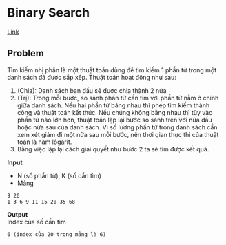 # Binary Search <!-- omit in toc -->

[Link](https://viblo.asia/p/tim-hieu-thuat-toan-chia-de-tri-va-cac-vi-du-ap-dung-3Q75wkP95Wb)

## Problem
Tìm kiếm nhị phân là một thuật toán dùng để tìm kiếm 1 phần tử trong một danh sách đã được sắp xếp. Thuật toán hoạt động như sau:
1. (Chia): Danh sách ban đầu sẽ được chia thành 2 nửa
2. (Trị): Trong mỗi bước, so sánh phần tử cần tìm với phần tử nằm ở chính giữa danh sách. Nếu hai phần tử bằng nhau thì phép tìm kiếm thành công và thuật toán kết thúc. Nếu chúng không bằng nhau thì tùy vào phần tử nào lớn hơn, thuật toán lặp lại bước so sánh trên với nửa đầu hoặc nửa sau của danh sách. Vì số lượng phần tử trong danh sách cần xem xét giảm đi một nửa sau mỗi bước, nên thời gian thực thi của thuật toán là hàm lôgarit.
3. Bằng việc lặp lại cách giải quyết như bước 2 ta sẽ tìm được kết quả.

**Input**  
- N (số phần tử), K (số cần tìm)
- Mảng
```
9 20
1 3 6 9 11 15 20 35 68

```

**Output**  
Index của số cần tìm

```
6 (index của 20 trong mảng là 6)
```
